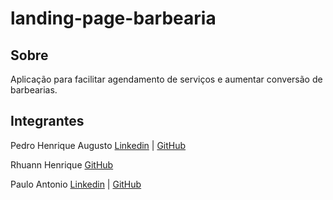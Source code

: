 # landing-page-barbearia

## Sobre
Aplicação para facilitar agendamento de serviços e aumentar conversão de barbearias.

## Integrantes
Pedro Henrique Augusto
[Linkedin](https://www.linkedin.com/in/pedrohaugusto/) | [GitHub](https://github.com/PedroHaugusto)

Rhuann Henrique
[GitHub](https://github.com/23Rh)

Paulo Antonio
[Linkedin](https://www.linkedin.com/in/neto30/) | [GitHub](https://github.com/netodedanda)
